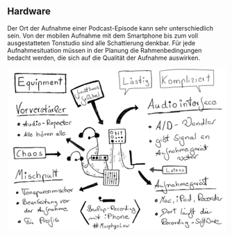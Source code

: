 ## Hardware

Der Ort der Aufnahme einer Podcast-Episode kann sehr unterschiedlich sein. Von der mobilen Aufnahme mit dem Smartphone bis zum voll ausgestatteten Tonstudio sind alle Schattierung denkbar. Für jede Aufnahmesituation müssen in der Planung die Rahmenbedingungen bedacht werden, die sich auf die Qualität der Aufnahme auswirken.

![Originalbild: Marco Hitschler auf zirkusliebe.de, CC BY, <https://www.unmus.de/podcast-in-a-nutshell/>](images/1200px-Zirkusliebe-cc-by-podcast-in-a-nutshell-equipment.png)

